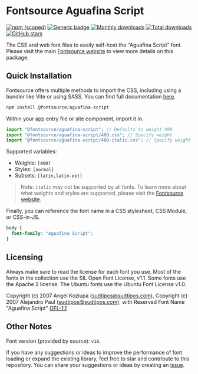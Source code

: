 # Fontsource Aguafina Script

[![npm (scoped)](https://img.shields.io/npm/v/@fontsource/aguafina-script?color=brightgreen)](https://www.npmjs.com/package/@fontsource/aguafina-script) [![Generic badge](https://img.shields.io/badge/fontsource-passing-brightgreen)](https://github.com/fontsource/fontsource) [![Monthly downloads](https://badgen.net/npm/dm/@fontsource/aguafina-script)](https://github.com/fontsource/fontsource) [![Total downloads](https://badgen.net/npm/dt/@fontsource/aguafina-script)](https://github.com/fontsource/fontsource) [![GitHub stars](https://img.shields.io/github/stars/fontsource/fontsource.svg?style=social&label=Star)](https://github.com/fontsource/fontsource/stargazers)

The CSS and web font files to easily self-host the “Aguafina Script” font. Please visit the main [Fontsource website](https://fontsource.org/fonts/aguafina-script) to view more details on this package.

## Quick Installation

Fontsource offers multiple methods to import the CSS, including using a bundler like Vite or using SASS. You can find full documentation [here](https://fontsource.org/docs/getting-started/introduction).

```javascript
npm install @fontsource/aguafina-script
```

Within your app entry file or site component, import it in.

```javascript
import "@fontsource/aguafina-script"; // Defaults to weight 400
import "@fontsource/aguafina-script/400.css"; // Specify weight
import "@fontsource/aguafina-script/400-italic.css"; // Specify weight and style
```

Supported variables:
- Weights: `[400]`
- Styles: `[normal]`
- Subsets: `[latin,latin-ext]`

> Note: `italic` may not be supported by all fonts. To learn more about what weights and styles are supported, please visit the [Fontsource website](https://fontsource.org/fonts/aguafina-script).

Finally, you can reference the font name in a CSS stylesheet, CSS Module, or CSS-in-JS.

```css
body {
  font-family: "Aguafina Script";
}
```

## Licensing
Always make sure to read the license for each font you use. Most of the fonts in the collection use the SIL Open Font License, v1.1. Some fonts use the Apache 2 license. The Ubuntu fonts use the Ubuntu Font License v1.0.

Copyright (c) 2007 Angel Koziupa (sudtipos@sudtipos.com), Copyright (c) 2007 Alejandro Paul (sudtipos@sudtipos.com), with Reserved Font Name "Aguafina Script"
[OFL-1.1](http://scripts.sil.org/OFL)

## Other Notes
Font version (provided by source): `v16`.

If you have any suggestions or ideas to improve the performance of font loading or expand the existing library, feel free to star and contribute to this repository. You can share your suggestions or ideas by creating an [issue](https://github.com/fontsource/fontsource/issues).